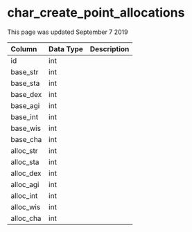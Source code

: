 # char\_create\_point\_allocations

This page was updated September 7 2019

| Column | Data Type | Description |
| :--- | :--- | :--- |
| id | int |  |
| base\_str | int |  |
| base\_sta | int |  |
| base\_dex | int |  |
| base\_agi | int |  |
| base\_int | int |  |
| base\_wis | int |  |
| base\_cha | int |  |
| alloc\_str | int |  |
| alloc\_sta | int |  |
| alloc\_dex | int |  |
| alloc\_agi | int |  |
| alloc\_int | int |  |
| alloc\_wis | int |  |
| alloc\_cha | int |  |

